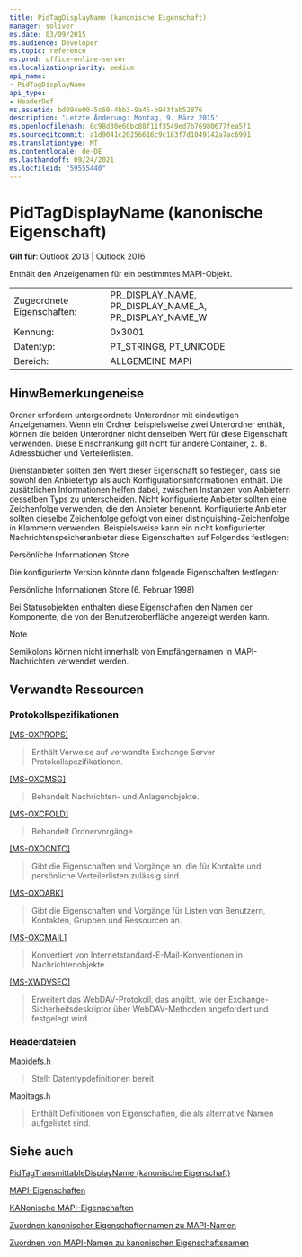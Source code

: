 ```yaml
---
title: PidTagDisplayName (kanonische Eigenschaft)
manager: soliver
ms.date: 03/09/2015
ms.audience: Developer
ms.topic: reference
ms.prod: office-online-server
ms.localizationpriority: medium
api_name:
- PidTagDisplayName
api_type:
- HeaderDef
ms.assetid: bd094e00-5c60-4bb3-9a45-b943fab52876
description: 'Letzte Änderung: Montag, 9. März 2015'
ms.openlocfilehash: 0c98d30e60bc88f11f3549ed7b76980677fea5f1
ms.sourcegitcommit: a1d9041c20256616c9c183f7d1049142a7ac6991
ms.translationtype: MT
ms.contentlocale: de-DE
ms.lasthandoff: 09/24/2021
ms.locfileid: "59555440"
---
```

# <a name="pidtagdisplayname-canonical-property"></a>PidTagDisplayName (kanonische Eigenschaft)

  
  
**Gilt für**: Outlook 2013 | Outlook 2016 
  
Enthält den Anzeigenamen für ein bestimmtes MAPI-Objekt. 
  
|||
|:-----|:-----|
|Zugeordnete Eigenschaften:  <br/> |PR_DISPLAY_NAME, PR_DISPLAY_NAME_A, PR_DISPLAY_NAME_W  <br/> |
|Kennung:  <br/> |0x3001  <br/> |
|Datentyp:  <br/> |PT_STRING8, PT_UNICODE  <br/> |
|Bereich:  <br/> |ALLGEMEINE MAPI  <br/> |
   
## <a name="remarks"></a>HinwBemerkungeneise

Ordner erfordern untergeordnete Unterordner mit eindeutigen Anzeigenamen. Wenn ein Ordner beispielsweise zwei Unterordner enthält, können die beiden Unterordner nicht denselben Wert für diese Eigenschaft verwenden. Diese Einschränkung gilt nicht für andere Container, z. B. Adressbücher und Verteilerlisten. 
  
Dienstanbieter sollten den Wert dieser Eigenschaft so festlegen, dass sie sowohl den Anbietertyp als auch Konfigurationsinformationen enthält. Die zusätzlichen Informationen helfen dabei, zwischen Instanzen von Anbietern desselben Typs zu unterscheiden. Nicht konfigurierte Anbieter sollten eine Zeichenfolge verwenden, die den Anbieter benennt. Konfigurierte Anbieter sollten dieselbe Zeichenfolge gefolgt von einer distinguishing-Zeichenfolge in Klammern verwenden. Beispielsweise kann ein nicht konfigurierter Nachrichtenspeicheranbieter diese Eigenschaften auf Folgendes festlegen: 
  
Persönliche Informationen Store
  
Die konfigurierte Version könnte dann folgende Eigenschaften festlegen: 
  
Persönliche Informationen Store (6. Februar 1998)
  
Bei Statusobjekten enthalten diese Eigenschaften den Namen der Komponente, die von der Benutzeroberfläche angezeigt werden kann. 
  
> [!NOTE]
> Semikolons können nicht innerhalb von Empfängernamen in MAPI-Nachrichten verwendet werden. 
  
## <a name="related-resources"></a>Verwandte Ressourcen

### <a name="protocol-specifications"></a>Protokollspezifikationen

[[MS-OXPROPS]](https://msdn.microsoft.com/library/f6ab1613-aefe-447d-a49c-18217230b148%28Office.15%29.aspx)
  
> Enthält Verweise auf verwandte Exchange Server Protokollspezifikationen.
    
[[MS-OXCMSG]](https://msdn.microsoft.com/library/7fd7ec40-deec-4c06-9493-1bc06b349682%28Office.15%29.aspx)
  
> Behandelt Nachrichten- und Anlagenobjekte.
    
[[MS-OXCFOLD]](https://msdn.microsoft.com/library/c0f31b95-c07f-486c-98d9-535ed9705fbf%28Office.15%29.aspx)
  
> Behandelt Ordnervorgänge.
    
[[MS-OXOCNTC]](https://msdn.microsoft.com/library/9b636532-9150-4836-9635-9c9b756c9ccf%28Office.15%29.aspx)
  
> Gibt die Eigenschaften und Vorgänge an, die für Kontakte und persönliche Verteilerlisten zulässig sind.
    
[[MS-OXOABK]](https://msdn.microsoft.com/library/f4cf9b4c-9232-4506-9e71-2270de217614%28Office.15%29.aspx)
  
> Gibt die Eigenschaften und Vorgänge für Listen von Benutzern, Kontakten, Gruppen und Ressourcen an.
    
[[MS-OXCMAIL]](https://msdn.microsoft.com/library/b60d48db-183f-4bf5-a908-f584e62cb2d4%28Office.15%29.aspx)
  
> Konvertiert von Internetstandard-E-Mail-Konventionen in Nachrichtenobjekte.
    
[[MS-XWDVSEC]](https://msdn.microsoft.com/library/dc043d09-6b76-4392-aea3-68f8e81c64d8%28Office.15%29.aspx)
  
> Erweitert das WebDAV-Protokoll, das angibt, wie der Exchange-Sicherheitsdeskriptor über WebDAV-Methoden angefordert und festgelegt wird.
    
### <a name="header-files"></a>Headerdateien

Mapidefs.h
  
> Stellt Datentypdefinitionen bereit.
    
Mapitags.h
  
> Enthält Definitionen von Eigenschaften, die als alternative Namen aufgelistet sind.
    
## <a name="see-also"></a>Siehe auch



[PidTagTransmittableDisplayName (kanonische Eigenschaft)](pidtagtransmittabledisplayname-canonical-property.md)


[MAPI-Eigenschaften](mapi-properties.md)
  
[KANonische MAPI-Eigenschaften](mapi-canonical-properties.md)
  
[Zuordnen kanonischer Eigenschaftennamen zu MAPI-Namen](mapping-canonical-property-names-to-mapi-names.md)
  
[Zuordnen von MAPI-Namen zu kanonischen Eigenschaftsnamen](mapping-mapi-names-to-canonical-property-names.md)

